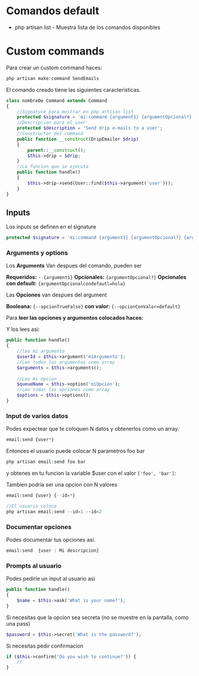 

# Comandos default

* php artisan list - Muestra lista de los comandos disponibles


# Custom commands

Para crear un custom command haces:

```php
php artisan make:command SendEmails
```

El comando creado tiene las siguientes caracteristicas.
```php
class nombreDe Command extends Command
{
	//Signature para mostrar en php artisan list
    protected $signature = 'mi:command {argument1} {argumentOpcional?} {argumentOpcionalcondefautl=hola} {--opcionTrueFalse} {--opcionConValor=default}' ;
	//Descripcion para el user
    protected $description = 'Send drip e-mails to a user';
    //Constructor del command
    public function __construct(DripEmailer $drip)
    {
        parent::__construct();
        $this->drip = $drip;
    }
    //La funcion que se ejecuta 
    public function handle()
    {
        $this->drip->send(User::find($this->argument('user')));
    }
}
```


## Inputs

Los inputs se definen en el signature

```php
protected $signature = 'mi:command {argument1} {argumentOpcional?} {argumentOpcionalcondefautl=hola} {--opcionTrueFalse} {--opcionConValor=default}' ;
```


### Arguments y options

Los **Arguments** Van despues del comando, pueden ser

**Requeridos:** `- {argument1}`
**Opcionales:** `{argumentOpcional?}` 
**Opcionales con default:** `{argumentOpcionalcondefautl=hola}`

Las **Opciones** van despues del argument

**Booleana:** `{--opcionTrueFalse}`
**con valor:** `{--opcionConValor=default}` 


Para **leer las opciones y argumentos colocados haces:**


Y los lees asi:

```php
public function handle()
{
	//leo mi argumento
    $userId = $this->argument('miArgumento');
    //Leo todos los argumentos como array
	$arguments = $this->arguments();
	
    //Leo mi opcion
	$queueName = $this->option('miOpcion');
	//Leo todas las opciones como array
	$options = $this->options();
}
```
### Input de varios datos

Podes expectear que te coloquen N datos y obtenerlos como un array.

```php
email:send {user*}
```

Entonces el usuario puede colocar N parametros foo bar
```php
php artisan email:send foo bar
```
y obtenes en tu funcion la variable $user con el valor
`['foo', 'bar']`:

Tambien podria ser una opcion con N valores
```php
email:send {user} {--id=*}

//El usuario coloca
php artisan email:send --id=1 --id=2
```

### Documentar opciones

Podes documentar tus opciones asi.
```php
email:send  {user : Mi descripcion}
```

### Prompts al usuario

Podes pedirle un input al usuario asi
```php
public function handle()
{
    $name = $this->ask('What is your name?');
}
```
Si necesitas que la opcion sea secreta (no se muestre en la pantalla, como una pass)

```php
$password = $this->secret('What is the password?');
```

Si necesitas pedir confirmacion

```php
if ($this->confirm('Do you wish to continue?')) {
    //
}
```
<!--stackedit_data:
eyJoaXN0b3J5IjpbLTE2MDQ4MDIzMTksLTEyNjk0NjAzNjUsMT
I3NzgxNjIxNSwtMjE4OTQ2MDQ3LC0xMDEwNDI3NTIsLTY0NzU0
NzQwNSw5NjUzNDA3MTAsMTk4Nzk1OTYyMCw3MzA5OTgxMTZdfQ
==
-->